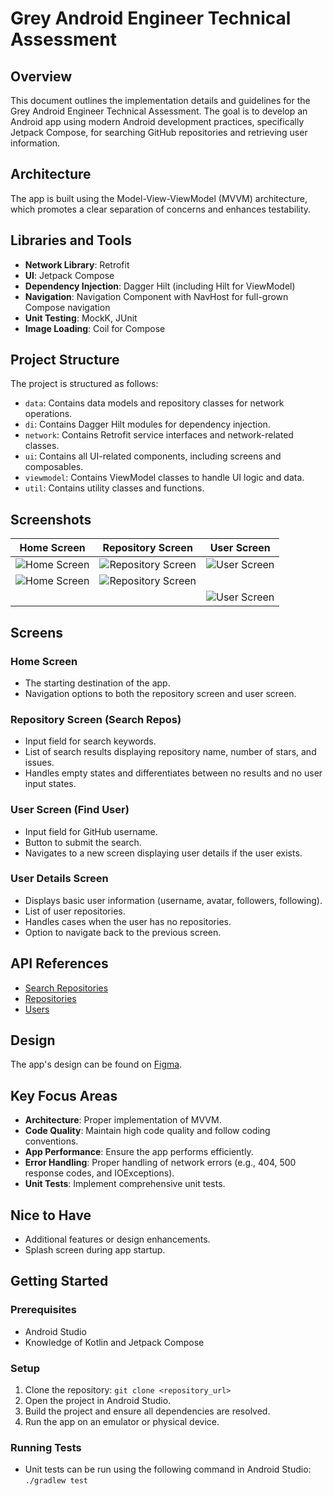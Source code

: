 # Grey Android Engineer Technical Assessment

## Overview
This document outlines the implementation details and guidelines for the Grey Android Engineer Technical Assessment. The goal is to develop an Android app using modern Android development practices, specifically Jetpack Compose, for searching GitHub repositories and retrieving user information.

## Architecture
The app is built using the Model-View-ViewModel (MVVM) architecture, which promotes a clear separation of concerns and enhances testability.

## Libraries and Tools
- **Network Library**: Retrofit
- **UI**: Jetpack Compose
- **Dependency Injection**: Dagger Hilt (including Hilt for ViewModel)
- **Navigation**: Navigation Component with NavHost for full-grown Compose navigation
- **Unit Testing**: MockK, JUnit
- **Image Loading**: Coil for Compose

## Project Structure
The project is structured as follows:
- `data`: Contains data models and repository classes for network operations.
- `di`: Contains Dagger Hilt modules for dependency injection.
- `network`: Contains Retrofit service interfaces and network-related classes.
- `ui`: Contains all UI-related components, including screens and composables.
- `viewmodel`: Contains ViewModel classes to handle UI logic and data.
- `util`: Contains utility classes and functions.

## Screenshots

| Home Screen | Repository Screen | User Screen |
|-------------|-------------------|-------------|
| ![Home Screen](https://github.com/somtorizm/GreyMobile-Task/assets/42660335/7a859f9a-7ad1-47bf-a265-26dd9071d1e6) | ![Repository Screen](https://github.com/somtorizm/GreyMobile-Task/assets/42660335/ce022590-2bca-4837-993f-fdb87b1b2bed) | ![User Screen](https://github.com/somtorizm/GreyMobile-Task/assets/42660335/32d9c51b-4ef9-4aa5-8863-f505c1074acb) |
| ![Home Screen](https://github.com/somtorizm/GreyMobile-Task/assets/42660335/57fc4471-2de0-4462-b91e-deee6f8d8627) | ![Repository Screen](https://github.com/somtorizm/GreyMobile-Task/assets/42660335/132b29cf-58da-4cf4-a7bc-bd763c2ba613) | |
| | | ![User Screen](https://github.com/somtorizm/GreyMobile-Task/assets/42660335/691e6af2-0b8f-4c34-a13c-4e8c83ea50c3) |







## Screens
### Home Screen
- The starting destination of the app.
- Navigation options to both the repository screen and user screen.

### Repository Screen (Search Repos)
- Input field for search keywords.
- List of search results displaying repository name, number of stars, and issues.
- Handles empty states and differentiates between no results and no user input states.

### User Screen (Find User)
- Input field for GitHub username.
- Button to submit the search.
- Navigates to a new screen displaying user details if the user exists.

### User Details Screen
- Displays basic user information (username, avatar, followers, following).
- List of user repositories.
- Handles cases when the user has no repositories.
- Option to navigate back to the previous screen.

## API References
- [Search Repositories](https://developer.github.com/v3/search/#search-repositories)
- [Repositories](https://developer.github.com/v3/repos/)
- [Users](https://developer.github.com/v3/users/)

## Design
The app's design can be found on [Figma](https://www.figma.com/file/JzhqYEnWurXs3peqPJL6UG/Android-Developer-Interview-Live-Test?node-id=0%3A1).

## Key Focus Areas
- **Architecture**: Proper implementation of MVVM.
- **Code Quality**: Maintain high code quality and follow coding conventions.
- **App Performance**: Ensure the app performs efficiently.
- **Error Handling**: Proper handling of network errors (e.g., 404, 500 response codes, and IOExceptions).
- **Unit Tests**: Implement comprehensive unit tests.

## Nice to Have
- Additional features or design enhancements.
- Splash screen during app startup.

## Getting Started
### Prerequisites
- Android Studio
- Knowledge of Kotlin and Jetpack Compose

### Setup
1. Clone the repository: `git clone <repository_url>`
2. Open the project in Android Studio.
3. Build the project and ensure all dependencies are resolved.
4. Run the app on an emulator or physical device.

### Running Tests
- Unit tests can be run using the following command in Android Studio: `./gradlew test`


